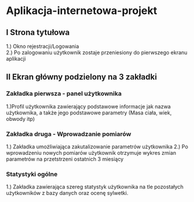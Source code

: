 # Aplikacja-internetowa-projekt
## I Strona tytułowa

1.) Okno rejestracji/Logowania <br>
2.) Po zalogowaniu użytkownik zostaje przeniesiony do pierwszego ekranu aplikacji

## II Ekran główny podzielony na 3 zakładki
### Zakładka pierwsza - panel użytkownika

1.)Profil użytkownika zawierający podstawowe informacje jak nazwa użytkownika, a także jego podstawowe parametry (Masa ciała, wiek, obwody itp)

### Zakładka druga - Wprowadzanie pomiarów

1.) Zakładka umożliwiająca zakutalizowanie parametrów użytkownika 2.) Po wprowadzeniu nowych pomiarów użytkownik otrzymuje wykres zmian parametrów na przetstrzeni ostatnich 3 miesiący

### Statystyki ogólne

1.) Zakładka zawierająca szereg statystyk użytkownika na tle pozostałych użytkowników z bazy danych oraz ocenę sylwetki.

